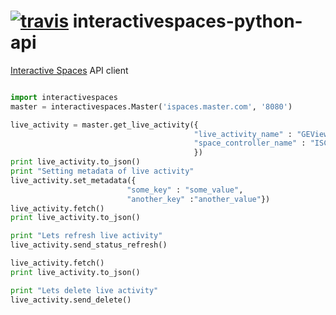 [![travis](https://api.travis-ci.org/EndPointCorp/interactivespaces-python-api.svg)](https://travis-ci.org/EndPointCorp/interactivespaces-python-api)
interactivespaces-python-api
============================

[Interactive Spaces](https://github.com/interactivespaces/interactivespaces) API client

```python

import interactivespaces
master = interactivespaces.Master('ispaces.master.com', '8080')

live_activity = master.get_live_activity({
                                         "live_activity_name" : "GEViewSync Slave 01 on Node A",
                                         "space_controller_name" : "ISCtlDispAScreen00"
                                         })
print live_activity.to_json()
print "Setting metadata of live activity"
live_activity.set_metadata({
                          "some_key" : "some_value",
                          "another_key" :"another_value"})
live_activity.fetch()
print live_activity.to_json()

print "Lets refresh live activity"
live_activity.send_status_refresh()

live_activity.fetch()
print live_activity.to_json()

print "Lets delete live activity"
live_activity.send_delete()

```
